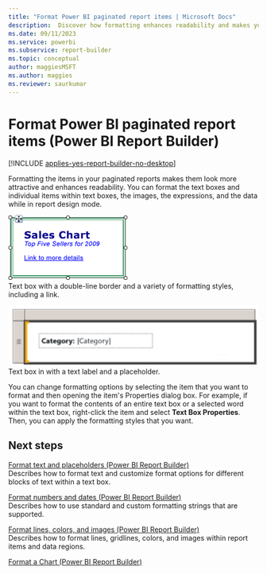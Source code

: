 ```yaml
---
title: "Format Power BI paginated report items | Microsoft Docs"
description:  Discover how formatting enhances readability and makes your Power BI paginated reports more attractive in Power BI Report Builder.
ms.date: 09/11/2023
ms.service: powerbi
ms.subservice: report-builder
ms.topic: conceptual
author: maggiesMSFT
ms.author: maggies
ms.reviewer: saurkumar
---
```

# Format Power BI paginated report items (Power BI Report Builder)

[!INCLUDE [applies-yes-report-builder-no-desktop](../../includes/applies-yes-report-builder-no-desktop.md)]

  Formatting the items in your paginated reports makes them look more attractive and enhances readability. You can format the text boxes and individual items within text boxes, the images, the expressions, and the data while in report design mode.  
  
 ![Screenshot showing Mixed Format Text.](../report-design/media/mixed-format-text.gif "Screenshot showing Mixed Format Text")  
  Text box with a double-line border and a variety of formatting styles, including a link.  
  
 ![Screenshot showing text label placeholder.](../report-design/media/text-label-placeholder.png "Screenshot showing text label placeholder")  
 Text box in with a text label and a placeholder.  
  
 You can change formatting options by selecting the item that you want to format and then opening the item's Properties dialog box. For example, if you want to format the contents of an entire text box or a selected word within the text box, right-click the item and select **Text Box Properties**. Then, you can apply the formatting styles that you want.  
  
  
  
## Next steps
 [Format text and placeholders (Power BI Report Builder)](../../paginated-reports/report-design/format-text-placeholders-report-builder.md)  
 Describes how to format text and customize format options for different blocks of text within a text box.  
  
 [Format numbers and dates (Power BI Report Builder)](../../paginated-reports/report-design/format-numbers-dates-report-builder-service.md)    
 Describes how to use standard and custom formatting strings that are supported.
  
 [Format lines, colors, and images (Power BI Report Builder)](../../paginated-reports/report-design/format-lines-colors-images-report-builder-service.md)  
 Describes how to format lines, gridlines, colors, and images within report items and data regions.  
  
 [Format a Chart (Power BI Report Builder)](../../paginated-reports/report-design/visualizations/formatting-chart-report-builder.md)  
  
  
